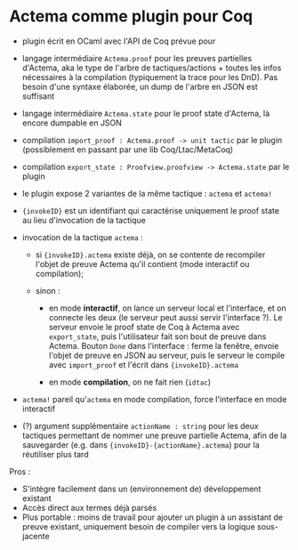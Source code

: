 # Actema comme plugin pour Coq

- plugin écrit en OCaml avec l'API de Coq prévue pour

- langage intermédiaire `Actema.proof` pour les preuves partielles d'Actema, aka
  le type de l'arbre de tactiques/actions + toutes les infos nécessaires à la
  compilation (typiquement la trace pour les DnD). Pas besoin d'une syntaxe
  élaborée, un dump de l'arbre en JSON est suffisant

- langage intermédiaire `Actema.state` pour le proof state d'Actema, là encore
  dumpable en JSON

- compilation `import_proof : Actema.proof -> unit tactic` par le plugin
  (possiblement en passant par une lib Coq/Ltac/MetaCoq)

- compilation `export_state : Proofview.proofview -> Actema.state` par le plugin

- le plugin expose 2 variantes de la même tactique : `actema` et `actema!`

- `{invokeID}` est un identifiant qui caractérise uniquement le proof state au
  lieu d'invocation de la tactique

- invocation de la tactique `actema` :

  * si `{invokeID}.actema` existe déjà, on se contente de recompiler l'objet de
  preuve Actema qu'il contient (mode interactif ou compilation);

  * sinon :

    + en mode **interactif**, on lance un serveur local et l'interface, et on
    connecte les deux (le serveur peut aussi servir l'interface ?). Le serveur
    envoie le proof state de Coq à Actema avec `export_state`, puis
    l'utilisateur fait son bout de preuve dans Actema. Bouton `Done` dans
    l'interface : ferme la fenêtre, envoie l'objet de preuve en JSON au serveur,
    puis le serveur le compile avec `import_proof` et l'écrit dans
    `{invokeID}.actema`

    + en mode **compilation**, on ne fait rien (`idtac`)

- `actema!` pareil qu'`actema` en mode compilation, force l'interface en mode
  interactif

- (?) argument supplémentaire `actionName : string` pour les deux tactiques
  permettant de nommer une preuve partielle Actema, afin de la sauvegarder (e.g.
  dans `{invokeID}-{actionName}.actema`) pour la réutiliser plus tard

Pros :

- S'intègre facilement dans un (environnement de) développement existant
- Accès direct aux termes déjà parsés
- Plus portable : moins de travail pour ajouter un plugin à un assistant de
preuve existant, uniquement besoin de compiler vers la logique sous-jacente